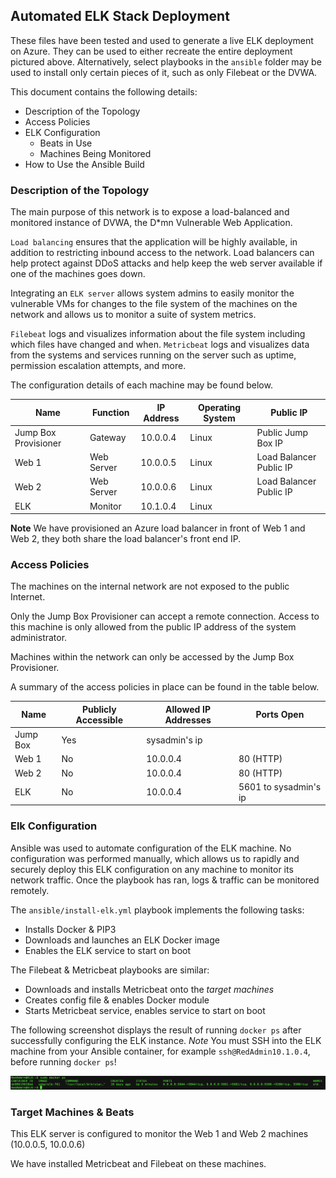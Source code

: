 ## Automated ELK Stack Deployment

These files have been tested and used to generate a live ELK deployment on Azure. They can be used to either recreate the entire deployment pictured above. Alternatively, select playbooks in the `ansible` folder may be used to install only certain pieces of it, such as only Filebeat or the DVWA.

This document contains the following details:
- Description of the Topology
- Access Policies
- ELK Configuration
  - Beats in Use
  - Machines Being Monitored
- How to Use the Ansible Build


### Description of the Topology

The main purpose of this network is to expose a load-balanced and monitored instance of DVWA, the D*mn Vulnerable Web Application.

`Load balancing` ensures that the application will be highly available, in addition to restricting inbound access to the network.
Load balancers can help protect against DDoS attacks and help keep the web server available if one of the machines goes down.

Integrating an `ELK server` allows system admins to easily monitor the vulnerable VMs for changes to the file system of the machines on the network and allows us to monitor a suite of system metrics. 

`Filebeat` logs and visualizes information about the file system including which files have changed and when. 
`Metricbeat` logs and visualizes data from the systems and services running on the server such as uptime, permission escalation attempts, and more.

The configuration details of each machine may be found below.

| Name                 | Function   | IP Address | Operating System | Public IP               |
|----------------------|------------|------------|------------------|-------------------------|
| Jump Box Provisioner | Gateway    | 10.0.0.4   | Linux            | Public Jump Box IP      |
| Web 1                | Web Server | 10.0.0.5   | Linux            | Load Balancer Public IP |
| Web 2                | Web Server | 10.0.0.6   | Linux            | Load Balancer Public IP |
| ELK                  | Monitor    | 10.1.0.4   | Linux            |                         |

**Note** We have provisioned an Azure load balancer in front of Web 1 and Web 2, they both share the load balancer's front end IP.

### Access Policies

The machines on the internal network are not exposed to the public Internet. 

Only the Jump Box Provisioner can accept a remote connection. Access to this machine is only allowed from the public IP address of the system administrator.

Machines within the network can only be accessed by the Jump Box Provisioner.

A summary of the access policies in place can be found in the table below.

| Name     | Publicly Accessible | Allowed IP Addresses | Ports Open            |
|----------|---------------------|----------------------|-----------------------|
| Jump Box | Yes                 | sysadmin's ip        |                       |
| Web 1    | No                  | 10.0.0.4             | 80 (HTTP)             |
| Web 2    | No                  | 10.0.0.4             | 80 (HTTP)             |
| ELK      | No                  | 10.0.0.4             | 5601 to sysadmin's ip |

### Elk Configuration

Ansible was used to automate configuration of the ELK machine. No configuration was performed manually, which allows us to rapidly and securely deploy this ELK configuration on any machine to monitor its network traffic. Once the playbook has ran, logs & traffic can be monitored remotely. 

The `ansible/install-elk.yml` playbook implements the following tasks:

- Installs Docker & PIP3
- Downloads and launches an ELK Docker image
- Enables the ELK service to start on boot

The Filebeat & Metricbeat playbooks are similar:

- Downloads and installs Metricbeat onto the _target machines_
- Creates config file & enables Docker module
- Starts Metricbeat service, enables service to start on boot

The following screenshot displays the result of running `docker ps` after successfully configuring the ELK instance. *Note* You must SSH into the ELK machine from your Ansible container, for example `ssh@RedAdmin10.1.0.4`, before running `docker ps`!

![Docker Output](images/docker_ps_ELK.png)

### Target Machines & Beats
This ELK server is configured to monitor the Web 1 and Web 2 machines (10.0.0.5, 10.0.0.6)

We have installed Metricbeat and Filebeat on these machines.
